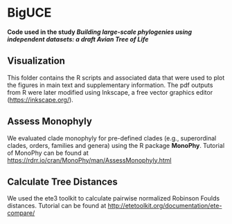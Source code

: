 # BigUCE

**Code used in the study _Building large-scale phylogenies using independent datasets: a draft Avian Tree of Life_**

## **Visualization**
This folder contains the R scripts and associated data that were used to plot the figures in main text and supplementary information.
The pdf outputs from R were later modified using Inkscape, a free vector graphics editor (https://inkscape.org/).

## **Assess Monophyly**
We evaluated clade monophyly for pre-defined clades (e.g., superordinal clades, orders, families and genera) using the R package **MonoPhy**. Tutorial of MonoPhy can be found at https://rdrr.io/cran/MonoPhy/man/AssessMonophyly.html

## **Calculate Tree Distances**
We used the ete3 toolkit to calculate pairwise normalized Robinson Foulds distances. Tutorial can be found at http://etetoolkit.org/documentation/ete-compare/


